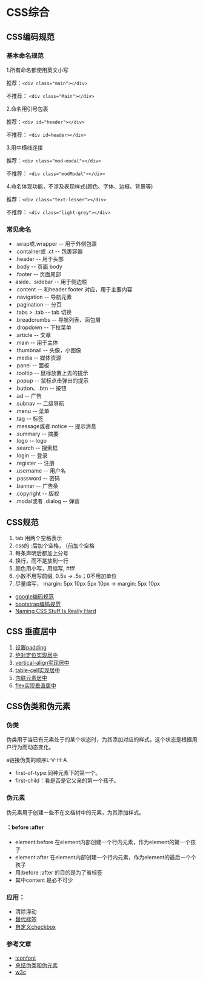 # CSS综合

## CSS编码规范

### 基本命名规范

1.所有命名都使用英文小写

推荐：`<div class="main"></div> `

不推荐： `<div class="Main"></div> `

2.命名用引号包裹

推荐：`<div id="header"></div> `

不推荐： `<div id=header></div> `

3.用中横线连接

推荐：`<div class="mod-modal"></div> `

不推荐： `<div class="modModal"></div> `

4.命名体现功能，不涉及表现样式(颜色、字体、边框、背景等)

推荐：`<div class="text-lesser"></div>`

不推荐： `<div class="light-grey"></div>`

### 常见命名

- .wrap或.wrapper -- 用于外侧包裹
- .container或 .ct -- 包裹容器
- .header -- 用于头部
- .body -- 页面 body
- .footer -- 页面尾部
- aside、sidebar -- 用于侧边栏
- .content -- 和header footer 对应，用于主要内容
- .navigation -- 导航元素
- .pagination -- 分页
- .tabs > .tab -- tab 切换
- .breadcrumbs -- 导航列表、面包屑
- .dropdown -- 下拉菜单
- .article -- 文章
- .main -- 用于主体
- .thumbnail -- 头像，小图像
- .media -- 媒体资源
- .panel -- 面板
- .tooltip -- 鼠标放置上去的提示
- .popup -- 鼠标点击弹出的提示
- .button、.btn -- 按钮
- .ad -- 广告
- .subnav -- 二级导航
- .menu -- 菜单
- .tag -- 标签
- .message或者.notice -- 提示消息
- .summary -- 摘要
- .logo -- logo
- .search -- 搜索框
- .login -- 登录
- .register -- 注册
- .username -- 用户名
- .password -- 密码
- .banner -- 广告条
- .copyright -- 版权
- .modal或者 .dialog -- 弹窗

## CSS规范

1. tab 用两个空格表示
2. css的 :后加个空格， {前加个空格
3. 每条声明后都加上分号
4. 换行，而不是放到一行
5. 颜色用小写，用缩写, #fff
6. 小数不用写前缀, 0.5s -> .5s；0不用加单位
7. 尽量缩写， margin: 5px 10px 5px 10px -> margin: 5px 10px

- [google编码规范](https://google.github.io/styleguide/htmlcssguide.html)
- [bootstrap编码规范](http://codeguide.bootcss.com/)
- [Naming CSS Stuff Is Really Hard](https://seesparkbox.com/foundry/naming_css_stuff_is_really_hard)

## CSS 垂直居中

1. [设置padding](http://js.jirengu.com/tisil/4/edit)
2. [绝对定位实现居中](http://js.jirengu.com/caka/2/edit)
3. [vertical-align实现居中](http://js.jirengu.com/gojem/2/edit)
4. [table-cell实现居中](http://js.jirengu.com/gojem/1/edit)
5. [内联元素居中](http://js.jirengu.com/xekag/1/edit?html,css,output)
6. [flex实现垂直居中](http://js.jirengu.com/ripet/1/edit?html,css,output)


## CSS伪类和伪元素

### 伪类

伪类用于当已有元素处于的某个状态时，为其添加对应的样式，这个状态是根据用户行为而动态变化。

a链接伪类的顺序L-V-H-A

- first-of-type:同种元素下的第一个。
- first-child：看是否是它父亲的第一个孩子。

### 伪元素

伪元素用于创建一些不在文档树中的元素，为其添加样式。

#### ：before :after
- element:before 在element内部创建一个行内元素，作为element的第一个孩子
- element:after 在element内部创建一个行内元素，作为element的最后一个个孩子
- 用:before :after 的目的是为了省标签
- 其中content 是必不可少


### 应用：

- 清除浮动
- [替代标签](http://js.jirengu.com/cozey/1/edit)
- [自定义checkbox](http://js.jirengu.com/bazi/1/edit?html,output)


### 参考文章

- [iconfont](https://zhuanlan.zhihu.com/p/22724856?refer=study-fe)
- [总结伪类和伪元素](http://www.alloyteam.com/2016/05/summary-of-pseudo-classes-and-pseudo-elements/)
- [w3c](http://www.ayqy.net/doc/css2-1/selector.html#pseudo-elements)